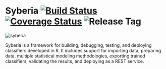 Syberia [![Build Status](https://travis-ci.org/robertzk/syberia.svg?branch=master)](https://travis-ci.org/robertzk/syberia) [![Coverage Status](https://coveralls.io/repos/robertzk/syberia/badge.png)](https://coveralls.io/r/robertzk/syberia) ![Release Tag](https://img.shields.io/github/tag/robertzk/syberia.svg)
========

![syberia](http://i.imgur.com/2FSks5x.png)

Syberia is a framework for building, debugging, testing, and deploying
classifiers developed in R. It includes support for importing data,
preparing data, multiple statistical modeling methodologies,
exporting trained classifiers, validating the results, and
deploying as a REST service. 

